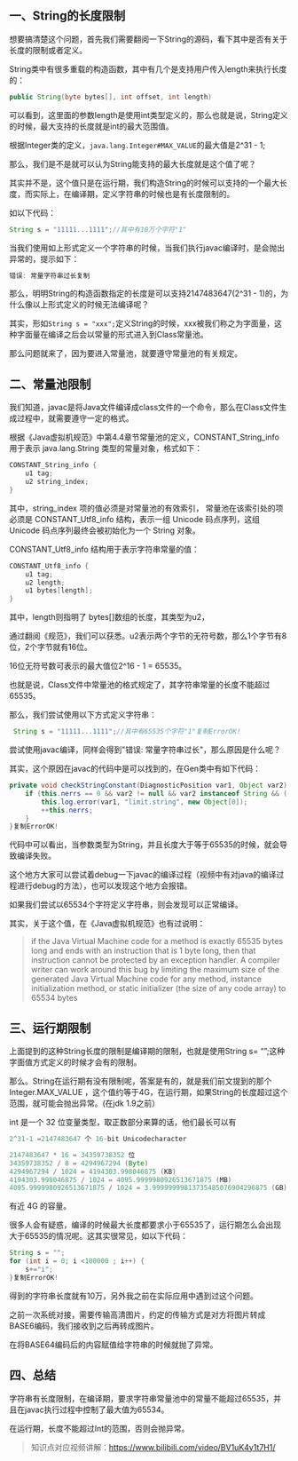 ## 一、String的长度限制

想要搞清楚这个问题，首先我们需要翻阅一下String的源码，看下其中是否有关于长度的限制或者定义。

String类中有很多重载的构造函数，其中有几个是支持用户传入length来执行长度的：

```java
public String(byte bytes[], int offset, int length) 
```

可以看到，这里面的参数length是使用int类型定义的，那么也就是说，String定义的时候，最大支持的长度就是int的最大范围值。

根据Integer类的定义，`java.lang.Integer#MAX_VALUE`的最大值是2^31 - 1;

那么，我们是不是就可以认为String能支持的最大长度就是这个值了呢？

其实并不是，这个值只是在运行期，我们构造String的时候可以支持的一个最大长度，而实际上，在编译期，定义字符串的时候也是有长度限制的。

如以下代码：

```java
String s = "11111...1111";//其中有10万个字符"1"
```

当我们使用如上形式定义一个字符串的时候，当我们执行javac编译时，是会抛出异常的，提示如下：

```java
错误: 常量字符串过长复制
```

那么，明明String的构造函数指定的长度是可以支持2147483647(2^31 - 1)的，为什么像以上形式定义的时候无法编译呢？

其实，形如`String s = "xxx";`定义String的时候，xxx被我们称之为字面量，这种字面量在编译之后会以常量的形式进入到Class常量池。

那么问题就来了，因为要进入常量池，就要遵守常量池的有关规定。

## 二、常量池限制

我们知道，javac是将Java文件编译成class文件的一个命令，那么在Class文件生成过程中，就需要遵守一定的格式。

根据《Java虚拟机规范》中第4.4章节常量池的定义，CONSTANT_String_info 用于表示 java.lang.String 类型的常量对象，格式如下：

```java
CONSTANT_String_info {
    u1 tag;
    u2 string_index;
}
```

其中，string_index 项的值必须是对常量池的有效索引， 常量池在该索引处的项必须是 CONSTANT_Utf8_info 结构，表示一组 Unicode 码点序列，这组 Unicode 码点序列最终会被初始化为一个 String 对象。

CONSTANT_Utf8_info 结构用于表示字符串常量的值：

```java
CONSTANT_Utf8_info {
    u1 tag;
    u2 length;
    u1 bytes[length];
}
```

其中，length则指明了 bytes[]数组的长度，其类型为u2，

通过翻阅《规范》，我们可以获悉。u2表示两个字节的无符号数，那么1个字节有8位，2个字节就有16位。

16位无符号数可表示的最大值位2^16 - 1 = 65535。

也就是说，Class文件中常量池的格式规定了，其字符串常量的长度不能超过65535。

那么，我们尝试使用以下方式定义字符串：

```java
 String s = "11111...1111";//其中有65535个字符"1"复制ErrorOK!
```

尝试使用javac编译，同样会得到"错误: 常量字符串过长"，那么原因是什么呢？

其实，这个原因在javac的代码中是可以找到的，在Gen类中有如下代码：

```java
private void checkStringConstant(DiagnosticPosition var1, Object var2) {
    if (this.nerrs == 0 && var2 != null && var2 instanceof String && ((String)var2).length() >= 65535) {
        this.log.error(var1, "limit.string", new Object[0]);
        ++this.nerrs;
    }
}复制ErrorOK!
```

代码中可以看出，当参数类型为String，并且长度大于等于65535的时候，就会导致编译失败。

这个地方大家可以尝试着debug一下javac的编译过程（视频中有对java的编译过程进行debug的方法），也可以发现这个地方会报错。

如果我们尝试以65534个字符定义字符串，则会发现可以正常编译。

其实，关于这个值，在《Java虚拟机规范》也有过说明：

> if the Java Virtual Machine code for a method is exactly 65535 bytes long and ends with an instruction that is 1 byte long, then that instruction cannot be protected by an exception handler. A compiler writer can work around this bug by limiting the maximum size of the generated Java Virtual Machine code for any method, instance initialization method, or static initializer (the size of any code array) to 65534 bytes

## 三、运行期限制

上面提到的这种String长度的限制是编译期的限制，也就是使用String s= “”;这种字面值方式定义的时候才会有的限制。

那么。String在运行期有没有限制呢，答案是有的，就是我们前文提到的那个Integer.MAX_VALUE ，这个值约等于4G，在运行期，如果String的长度超过这个范围，就可能会抛出异常。(在jdk 1.9之前）

int 是一个 32 位变量类型，取正数部分来算的话，他们最长可以有

```java
2^31-1 =2147483647 个 16-bit Unicodecharacter

2147483647 * 16 = 34359738352 位
34359738352 / 8 = 4294967294 (Byte)
4294967294 / 1024 = 4194303.998046875 (KB)
4194303.998046875 / 1024 = 4095.9999980926513671875 (MB)
4095.9999980926513671875 / 1024 = 3.99999999813735485076904296875 (GB)
```

有近 4G 的容量。

很多人会有疑惑，编译的时候最大长度都要求小于65535了，运行期怎么会出现大于65535的情况呢。这其实很常见，如以下代码：

```java
String s = "";
for (int i = 0; i <100000 ; i++) {
    s+="i";
}复制ErrorOK!
```

得到的字符串长度就有10万，另外我之前在实际应用中遇到过这个问题。

之前一次系统对接，需要传输高清图片，约定的传输方式是对方将图片转成BASE6编码，我们接收到之后再转成图片。

在将BASE64编码后的内容赋值给字符串的时候就抛了异常。

## 四、总结

字符串有长度限制，在编译期，要求字符串常量池中的常量不能超过65535，并且在javac执行过程中控制了最大值为65534。

在运行期，长度不能超过Int的范围，否则会抛异常。

> 知识点对应视频讲解：https://www.bilibili.com/video/BV1uK4y1t7H1/